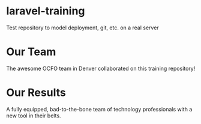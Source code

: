 # laravel-training
Test repository to model deployment, git, etc. on a real server

# Our Team
The awesome OCFO team in Denver collaborated on this training repository!

# Our Results
A fully equipped, bad-to-the-bone team of technology professionals with a new tool in their belts.
